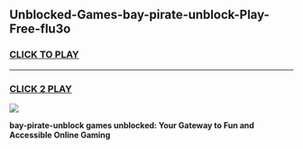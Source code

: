 
## Unblocked-Games-bay-pirate-unblock-Play-Free-flu3o
<h3>
<a href="https://premium76.site?title=bay-pirate-unblock&ref=21A">CLICK TO PLAY</a></h3>
<hr>

<h3>
<a href="https://premium76.site?title=bay-pirate-unblock&ref=21A">CLICK 2 PLAY</a>
  
</h3>

<a href="https://premium76.site?title=bay-pirate-unblock&ref=21A"><img src="https://clearcache.store/games.png"></a>


**bay-pirate-unblock games unblocked: Your Gateway to Fun and Accessible Online Gaming**
